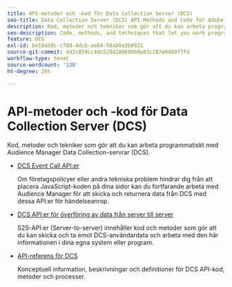 ```yaml
---
title: API-metoder och -kod för Data Collection Server (DCS)
seo-title: Data Collection Server (DCS) API Methods and Code for Adobe Audience Manager (AAM)
description: Kod, metoder och tekniker som gör att du kan arbeta programmatiskt med Audience Manager Data Collection-servrar (DCS).
seo-description: Code, methods, and techniques that let you work programmatically with the Audience Manager Data Collection Servers (DCS).
feature: DCS
exl-id: be18a59c-c70d-4dcb-ae84-58ab0a3b8921
source-git-commit: 4d3c859cc4dc5294286680b0e63c287e0409f7fd
workflow-type: tm+mt
source-wordcount: '138'
ht-degree: 26%

---
```


# API-metoder och -kod för Data Collection Server (DCS)

Kod, metoder och tekniker som gör att du kan arbeta programmatiskt med Audience Manager Data Collection-servrar (DCS).

* [DCS Event Call API:er](/help/using/api/dcs-intro/dcs-event-calls/dcs-event-calls.md)

  Om företagspolicyer eller andra tekniska problem hindrar dig från att placera JavaScript-koden på dina sidor kan du fortfarande arbeta med Audience Manager för att skicka och returnera data från DCS med dessa API:er för händelseanrop.

* [DCS API:er för överföring av data från server till server](/help/using/api/dcs-intro/dcs-s2s/dcs-s2s.md)

  S2S-API:er (Server-to-server) innehåller kod och metoder som gör att du kan skicka och ta emot DCS-användardata och arbeta med den här informationen i dina egna system eller program.

* [API-referens för DCS](/help/using/api/dcs-intro/dcs-api-reference/dcs-api-methods.md)

  Konceptuell information, beskrivningar och definitioner för DCS API-kod, metoder och processer.
